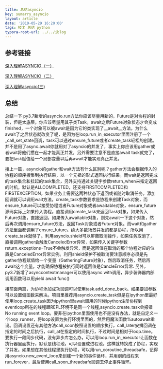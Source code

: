 ```yaml
---
title: 总结asyncio
key: sumarry_asyncio
layout: article
date: '2019-05-29 16:20:00'
tags: 技术 总结 python 
typora-root-url: ../../iblog
---
```


## 参考链接

[深入理解ASYNCIO（一）](https://mp.weixin.qq.com/s/kxWmO6Q_VYt749OhAoTEUA)

[深入理解ASYNCIO（二）](https://mp.weixin.qq.com/s/B9ZAazfXEtAPtptewhWteQ)

[深入理解asyncio(三)](https://mp.weixin.qq.com/s/ZniLWGVj7C7JxPs0hhm4QQ)

## 总结

总结一下 py3.7新增的asyncio.run方法你应该尽量用新的，Future是对协程的封装，但是太底层，你应该尽量用其子类Task。await之后Future对象状态才会变成finished，一个对象可以被await是因为它的类实现了__await__方法，为什么await了之后状态就改变了呢，是因为在loop.run_in_executor里面注册了一个_call_set_state回调，task可以通过ensure_future或者create_task轻松的创建。并不是用了async.await你就用对了asyncio的并发了，事实上你应该用gather或者wait将他们攒在一起才能真正并发，另外需要注意不是直接await task就完了，要把task赋值给一个局部变量以后再await才能实现真正并发。

接上一篇，asyncio的gather和wait方法有什么区别呢？gather方法会根据传入的协程的顺序搜集到执行结果，以一个元祖的形式返回执行结果。而wait是返回完成的task集合和挂起的task集合，另外支持通过关键字参数return_when来指定返回的时机，默认是ALLCOMPLETED，还支持FIRSTCOMPLETED和FIRSTEXCEPTION，如果业务上需要这两种状态下返回或者随时取消任务，添加回调就可以调用wait方法。create_task参数要求是协程来创建Task对象，而ensure_future可以接受协程或者Future对象或者awaitable对象，ensure_future源码实际上如果传入协程，直接调用create_task来返回Task对象，如果传入Future对象，直接返回，如果传入awaitable对象，则先await一下这个对象，然后再次调用ensure_future方法，返回Task对象或者Future对象。而wait和gather方法里面都调用了ensure_future。绝大多数场景并发的都是协程，所以用create_task就够了。利用asyncio.shield可以屏蔽取消操作，如果任务取消了，直接调用gather会触发CanceledError异常，如果传入关键字参数return_exceptions=True不会触发异常，而是返回值在取消的那个协程对应的位置是CanceledError异常实例。利用shield保护不被取消要注意顺序必须是先gather协程赋值给一个变量（GatheringFuture对象），然后取消任务，然后再await这个变量。才能确保协程被执行同时返回值是CancleError异常. 另外，py3.7新增了asynccontextmanager可以使用async with调用，异步装饰器内部调用函数可以用yield await func()

接前面两篇，为协程添加成功回调可以使用task.add_done_back。如果要加参数可以设置偏函数来解决。项目里推荐用asyncio.create_task但是在ipython里最好使用loop.create_task因为ipython里await调用的时候ipython注册协程到eventloop所在的线程跟REPL环境不是同一个线程,asyncio.create_task会报错No running event loop。要非在ipython里面使用也不是没有办法，就是自定义一个loop_runner，将loop设置为执行环境里面的，然后用魔法函数%autoawait重设。回调设置还有其他方法call_soon按照设置的顺序执行，call_later安排回调在指定的时间之后执行，call_at在指定的时间执行，不过时间是相对于loop.time。要执行一段同步代码，没有异步库怎么办，可以用loop.run_in_executor让函数在执行器里面执行，默认是线程池，可以设置成进程池，这样就转换成了协程，实现了并发。如果想在其他线程里执行协程，可以用run_coroutine_threadsafe，记得用asyncio.new_event_loop来创建一个新的事件循环，并用别的线程来run_forever，最后使用call_soon_threadsafe回调去停止事件循环。